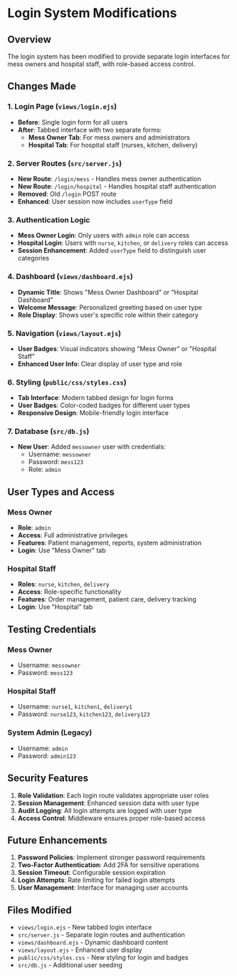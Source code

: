 # Login System Modifications

## Overview
The login system has been modified to provide separate login interfaces for mess owners and hospital staff, with role-based access control.

## Changes Made

### 1. Login Page (`views/login.ejs`)
- **Before**: Single login form for all users
- **After**: Tabbed interface with two separate forms:
  - **Mess Owner Tab**: For mess owners and administrators
  - **Hospital Tab**: For hospital staff (nurses, kitchen, delivery)

### 2. Server Routes (`src/server.js`)
- **New Route**: `/login/mess` - Handles mess owner authentication
- **New Route**: `/login/hospital` - Handles hospital staff authentication
- **Removed**: Old `/login` POST route
- **Enhanced**: User session now includes `userType` field

### 3. Authentication Logic
- **Mess Owner Login**: Only users with `admin` role can access
- **Hospital Login**: Users with `nurse`, `kitchen`, or `delivery` roles can access
- **Session Enhancement**: Added `userType` field to distinguish user categories

### 4. Dashboard (`views/dashboard.ejs`)
- **Dynamic Title**: Shows "Mess Owner Dashboard" or "Hospital Dashboard"
- **Welcome Message**: Personalized greeting based on user type
- **Role Display**: Shows user's specific role within their category

### 5. Navigation (`views/layout.ejs`)
- **User Badges**: Visual indicators showing "Mess Owner" or "Hospital Staff"
- **Enhanced User Info**: Clear display of user type and role

### 6. Styling (`public/css/styles.css`)
- **Tab Interface**: Modern tabbed design for login forms
- **User Badges**: Color-coded badges for different user types
- **Responsive Design**: Mobile-friendly login interface

### 7. Database (`src/db.js`)
- **New User**: Added `messowner` user with credentials:
  - Username: `messowner`
  - Password: `mess123`
  - Role: `admin`

## User Types and Access

### Mess Owner
- **Role**: `admin`
- **Access**: Full administrative privileges
- **Features**: Patient management, reports, system administration
- **Login**: Use "Mess Owner" tab

### Hospital Staff
- **Roles**: `nurse`, `kitchen`, `delivery`
- **Access**: Role-specific functionality
- **Features**: Order management, patient care, delivery tracking
- **Login**: Use "Hospital" tab

## Testing Credentials

### Mess Owner
- Username: `messowner`
- Password: `mess123`

### Hospital Staff
- Username: `nurse1`, `kitchen1`, `delivery1`
- Password: `nurse123`, `kitchen123`, `delivery123`

### System Admin (Legacy)
- Username: `admin`
- Password: `admin123`

## Security Features

1. **Role Validation**: Each login route validates appropriate user roles
2. **Session Management**: Enhanced session data with user type
3. **Audit Logging**: All login attempts are logged with user type
4. **Access Control**: Middleware ensures proper role-based access

## Future Enhancements

1. **Password Policies**: Implement stronger password requirements
2. **Two-Factor Authentication**: Add 2FA for sensitive operations
3. **Session Timeout**: Configurable session expiration
4. **Login Attempts**: Rate limiting for failed login attempts
5. **User Management**: Interface for managing user accounts

## Files Modified

- `views/login.ejs` - New tabbed login interface
- `src/server.js` - Separate login routes and authentication
- `views/dashboard.ejs` - Dynamic dashboard content
- `views/layout.ejs` - Enhanced user display
- `public/css/styles.css` - New styling for login and badges
- `src/db.js` - Additional user seeding

